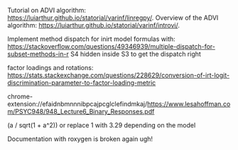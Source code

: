 Tutorial on ADVI algorithm: https://luiarthur.github.io/statorial/varinf/linregpy/.
Overview of the ADVI algorithm: https://luiarthur.github.io/statorial/varinf/introvi/.

Implement method dispatch for inirt model formulas with: 
https://stackoverflow.com/questions/49346939/multiple-dispatch-for-subset-methods-in-r
S4 hidden inside S3 to get the dispatch right

factor loadings and rotations:
https://stats.stackexchange.com/questions/228629/conversion-of-irt-logit-discrimination-parameter-to-factor-loading-metric

chrome-extension://efaidnbmnnnibpcajpcglclefindmkaj/https://www.lesahoffman.com/PSYC948/948_Lecture6_Binary_Responses.pdf

(a / sqrt(1 + a^2)) or replace 1 with 3.29 depending on the model

Documentation with roxygen is broken again ugh!